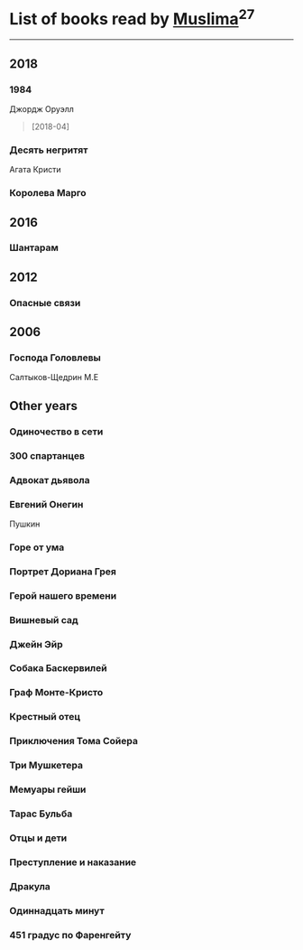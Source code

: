 # List of books read by [Muslima](https://www.facebook.com/app_scoped_user_id/1867395113473883/)<sup>27</sup>
---

## 2018

### 1984
Джордж Оруэлл
> [2018-04] 


### Десять негритят
Агата Кристи


### Королева Марго



## 2016

### Шантарам



## 2012

### Опасные связи



## 2006

### Господа Головлевы
Салтыков-Щедрин М.Е



## Other years

### Одиночество в сети


### 300 спартанцев


### Адвокат дьявола


### Евгений Онегин
Пушкин


### Горе от ума


### Портрет Дориана Грея


### Герой нашего времени


### Вишневый сад


### Джейн Эйр


### Собака Баскервилей


### Граф Монте-Кристо


### Крестный отец


### Приключения Тома Сойера


### Три Мушкетера


### Мемуары гейши


### Тарас Бульба


### Отцы и дети


### Преступление и наказание


### Дракула


### Одиннадцать минут


### 451 градус по Фаренгейту



